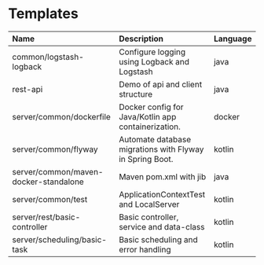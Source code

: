 # Templates

Name                           | Description      | Language
:------------------------------|:----------------------------------------------|:------------------
common/logstash-logback | Configure logging using Logback and Logstash | java
rest-api | Demo of api and client structure | java
server/common/dockerfile | Docker config for Java/Kotlin app containerization. | docker
server/common/flyway | Automate database migrations with Flyway in Spring Boot. | kotlin
server/common/maven-docker-standalone | Maven pom.xml with jib | java
server/common/test | ApplicationContextTest and LocalServer | kotlin
server/rest/basic-controller | Basic controller, service and data-class | kotlin
server/scheduling/basic-task | Basic scheduling and error handling | kotlin




